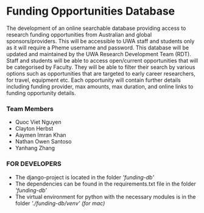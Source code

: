 # __Funding Opportunities Database__

The development of an online searchable database providing access to research funding opportunities from Australian and global sponsors/providers. This will be accessible to UWA staff and students only as it will require a Pheme username and password. This database will be updated and maintained by the UWA Research Development Team (RDT). Staff and students will be able to access open/current opportunities that will be categorised by Faculty. They will be able to filter their search by various options such as opportunities that are targeted to early career researchers, for travel, equipment etc. Each opportunity will contain further details including funding provider, max amounts, max duration, and online links to funding opportunity details.

### Team Members
  - Quoc Viet Nguyen
  - Clayton Herbst
  - Aaymen Imran Khan
  - Nathan Owen Santoso
  - Yanhang Zhang

### FOR DEVELOPERS
 - The django-project is located in the folder *'funding-db'*
 - The dependencies can be found in the requirements.txt file in the folder *'funding-db'*
 - The virtual environment for python with the necessary modules is in the folder *'./funding-db/venv' (for mac)*

